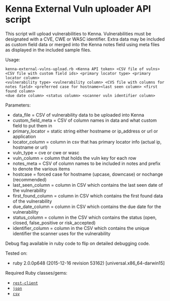 # Kenna External Vuln uploader API script

This script will upload vulnerabilities to Kenna. Vulnerabilities must be designated with a CVE, CWE or WASC identifier.
Extra data may be included as custom field data or merged into the Kenna notes field using meta files as displayed
in the included sample files.

Usage:

```
kenna-external-vulns-upload.rb <Kenna API token> <CSV file of vulns> <CSV file with custom field ids> <primary locator type> <primary locator column> 
<vulnerability type> <vulnerability column> <CVS file with columns for notes field> <preferred case for hostname><last seen column> <first found column> 
<due date column> <status column> <scanner vuln identifier column>
```

Parameters:
- data_file = CSV of vulnerability data to be uploaded into Kenna
- custom_field_meta = CSV of column names in data and what custom field to put them in 
- primary_locator = static string either hostname or ip_address or url or application
- locator_column = column in csv that has primary locator info (actual ip, hostname or url)
- vuln_type = cve or cwe or wasc
- vuln_column = column that holds the vuln key for each row
- notes_meta = CSV of column names to be included in notes and prefix to denote the various items
- hostcase = forced case for hostname (upcase, downcase) or nochange (recommended)
- last_seen_column = column in CSV which contains the last seen date of the vulnerability
- first_found_column = column in CSV which contains the first found data of the vulnerability
- due_date_column = column in CSV which contains the due date for the vulnerability
- status_column = column in the CSV which contains the status (open, closed, false_positive or risk_accepted)
- identifier_column = column in the CSV which contains the unique identifier the scanner uses for the vulnerability

Debug flag available in ruby code to flip on detailed debugging code. 


Tested on:

- ruby 2.0.0p648 (2015-12-16 revision 53162) [universal.x86_64-darwin15]

Required Ruby classes/gems:

- [`rest-client`](https://github.com/rest-client/rest-client)
- [`json`](http://ruby-doc.org/stdlib-2.0.0/libdoc/json/rdoc/JSON.html)
- [`csv`](http://ruby-doc.org/stdlib-2.0.0/libdoc/csv/rdoc/CSV.html)
